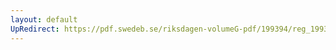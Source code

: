 ```yaml
---
layout: default
UpRedirect: https://pdf.swedeb.se/riksdagen-volumeG-pdf/199394/reg_199394_BoU/reg_199394_BoU_0011.pdf
---
```

